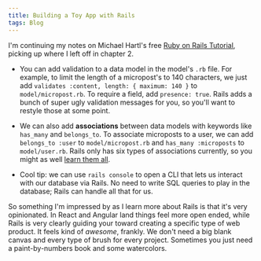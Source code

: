 ```yaml
---
title: Building a Toy App with Rails
tags: Blog
---
```


I'm continuing my notes on Michael Hartl's free [Ruby on Rails Tutorial](https://www.railstutorial.org/book), picking up where I left off in chapter 2.

* You can add validation to a data model in the model's `.rb` file. For example, to limit the length of a micropost's to 140 characters, we just add `validates :content, length: { maximum: 140 }` to `model/micropost.rb`. To require a field, add `presence: true`. Rails adds a bunch of super ugly validation messages for you, so you'll want to restyle those at some point.

* We can also add **associations** between data models with keywords like `has_many` and `belongs_to`. To associate microposts to a user, we can add `belongs_to :user` to `model/micropost.rb` and `has_many :microposts` to `model/user.rb`. Rails only has six types of associations currently, so you might as well [learn them all](http://guides.rubyonrails.org/association_basics.html).

* Cool tip: we can use `rails console` to open a CLI that lets us interact with our database via Rails. No need to write SQL queries to play in the database; Rails can handle all that for us.

So something I'm impressed by as I learn more about Rails is that it's very opinionated. In React and Angular land things feel more open ended, while Rails is very clearly guiding your toward creating a specific type of web product. It feels kind of *awesome*, frankly. We don't need a big blank canvas and every type of brush for every project. Sometimes you just need a paint-by-numbers book and some watercolors.